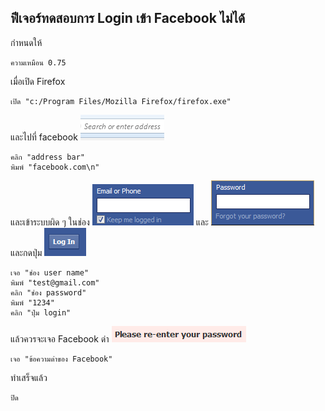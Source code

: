 ฟีเจอร์ทดสอบการ Login เข้า Facebook ไม่ได้
--------------------------------------

กำหนดให้

    ความเหมือน 0.75

เมื่อเปิด Firefox

    เปิด "c:/Program Files/Mozilla Firefox/firefox.exe"

และไปที่ facebook ![](address_bar.png)

    คลิก "address bar"
    พิมพ์ "facebook.com\n"

และเข้าระบบผิด ๆ ในช่อง ![](ช่อง_user_name.png) และ ![](ช่อง_password.png) และกดปุ่ม ![](ปุ่ม_login.png)

    เจอ "ช่อง user name"
    พิมพ์ "test@gmail.com"
    คลิก "ช่อง password"
    พิมพ์ "1234"
    คลิก "ปุ่ม login"

แล้วควรจะเจอ Facebook ด่า ![](ข้อความด่าของ_Facebook.png)

    เจอ "ข้อความด่าของ Facebook"

ทำเสร็จแล้ว

    ปิด
